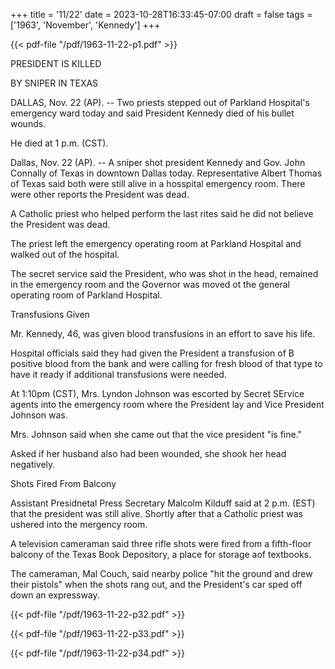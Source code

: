 +++
title = '11/22'
date = 2023-10-28T16:33:45-07:00
draft = false
tags = ['1963', 'November', 'Kennedy']
+++

{{< pdf-file "/pdf/1963-11-22-p1.pdf" >}}

PRESIDENT IS KILLED

BY SNIPER IN TEXAS

DALLAS, Nov. 22 (AP). -- Two priests stepped out of Parkland Hospital's emergency ward today and said President Kennedy died of his bullet wounds.

He died at 1 p.m. (CST).

Dallas, Nov. 22 (AP). -- A sniper shot president Kennedy and Gov. John Connally of Texas in downtown Dallas today. Representative Albert Thomas of Texas said both were still alive in a hosspital emergency room. There were other reports the President was dead.

A Catholic priest who helped perform the last rites said he did not believe the President was dead.

The priest left the emergency operating room at Parkland Hospital and walked out of the hospital.

The secret service said the President, who was shot in the head, remained in the emergency room and the Governor was moved ot the general operating room of Parkland Hospital.

Transfusions Given

Mr. Kennedy, 46, was given blood transfusions in an effort to save his life.

Hospital officials said they had given the President a transfusion of B positive blood from the bank and were calling for fresh blood of that type to have it ready if additional transfusions were needed.

At 1:10pm (CST), Mrs. Lyndon Johnson was escorted by Secret SErvice agents into the emergency room where the President lay and Vice President Johnson was.

Mrs. Johnson said when she came out that the vice president "is fine."

Asked if her husband also had been wounded, she shook her head negatively.

Shots Fired From Balcony

Assistant Presidnetal Press Secretary Malcolm Kilduff said at 2 p.m. (EST) that the president was still alive. Shortly after that a Catholic priest was ushered into the mergency room.

A television cameraman said three rifle shots were fired from a fifth-floor balcony of the Texas Book Depository, a place for storage aof textbooks.

The cameraman, Mal Couch, said nearby police "hit the ground and drew their pistols" when the shots rang out, and the President's car sped off down an expressway.

{{< pdf-file "/pdf/1963-11-22-p32.pdf" >}}

{{< pdf-file "/pdf/1963-11-22-p33.pdf" >}}

{{< pdf-file "/pdf/1963-11-22-p34.pdf" >}}
